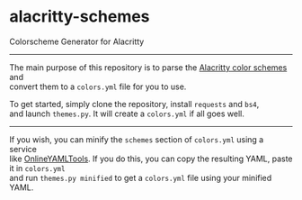 # alacritty-schemes
Colorscheme Generator for Alacritty

---

The main purpose of this repository is to parse the [Alacritty color schemes](https://github.com/alacritty/alacritty/wiki/Color-schemes) and  
convert them to a `colors.yml` file for you to use.  

To get started, simply clone the repository, install `requests` and `bs4`,  
and launch `themes.py`. It will create a `colors.yml` if all goes well.

---

If you wish, you can minify the `schemes` section of `colors.yml` using a service  
like [OnlineYAMLTools](https://onlineyamltools.com/minify-yaml). If you do this, you can copy the resulting YAML, paste it in `colors.yml`  
and run `themes.py minified` to get a `colors.yml` file using your minified YAML.
